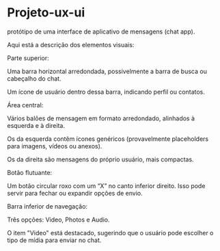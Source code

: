 # Projeto-ux-ui

protótipo de uma interface de aplicativo de mensagens (chat app).

Aqui está a descrição dos elementos visuais:

Parte superior:

Uma barra horizontal arredondada, possivelmente a barra de busca ou cabeçalho do chat.

Um ícone de usuário dentro dessa barra, indicando perfil ou contatos.

Área central:

Vários balões de mensagem em formato arredondado, alinhados à esquerda e à direita.

Os da esquerda contêm ícones genéricos (provavelmente placeholders para imagens, vídeos ou anexos).

Os da direita são mensagens do próprio usuário, mais compactas.

Botão flutuante:

Um botão circular roxo com um “X” no canto inferior direito. Isso pode servir para fechar ou expandir opções de envio.

Barra inferior de navegação:

Três opções: Video, Photos e Audio.

O item "Video" está destacado, sugerindo que o usuário pode escolher o tipo de mídia para enviar no chat.
